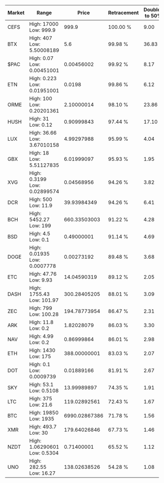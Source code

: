 | Market | Range | Price| Retracement | Doubles to 50% |
| --- | --- | --- | --- | --- |
| CEFS | High: 17000<br />Low: 999.9 | 999.9 | 100.00 % | 9.00 |
| BTX | High: 407<br />Low: 5.50008189 | 5.6 | 99.98 % | 36.83 |
| $PAC | High: 0.07<br />Low: 0.00451001 | 0.00456002 | 99.92 % | 8.17 |
| ETN | High: 0.223<br />Low: 0.01951001 | 0.0198 | 99.86 % | 6.12 |
| ORME | High: 100<br />Low: 0.20201361 | 2.10000014 | 98.10 % | 23.86 |
| HUSH | High: 31<br />Low: 0.12 | 0.90999843 | 97.44 % | 17.10 |
| LUX | High: 36.66<br />Low: 3.67010158 | 4.99297988 | 95.99 % | 4.04 |
| GBX | High: 18<br />Low: 5.51127835 | 6.01999097 | 95.93 % | 1.95 |
| XVG | High: 0.3199<br />Low: 0.02899574 | 0.04568956 | 94.26 % | 3.82 |
| DCR | High: 500<br />Low: 11.9 | 39.93984349 | 94.26 % | 6.41 |
| BCH | High: 5452.27<br />Low: 199 | 660.33503003 | 91.22 % | 4.28 |
| BSD | High: 4.5<br />Low: 0.1 | 0.49000001 | 91.14 % | 4.69 |
| DOGE | High: 0.01935<br />Low: 0.0007778 | 0.00273192 | 89.48 % | 3.68 |
| ETC | High: 47.76<br />Low: 9.93 | 14.04590319 | 89.12 % | 2.05 |
| DASH | High: 1755.43<br />Low: 101.97 | 300.28405205 | 88.01 % | 3.09 |
| ZEC | High: 799<br />Low: 100.28 | 194.78773954 | 86.47 % | 2.31 |
| ARK | High: 11.8<br />Low: 0.2 | 1.82028079 | 86.03 % | 3.30 |
| NAV | High: 4.99<br />Low: 0.2 | 0.86999864 | 86.01 % | 2.98 |
| ETH | High: 1430<br />Low: 175 | 388.00000001 | 83.03 % | 2.07 |
| DOT | High: 0.1<br />Low: 0.0009739 | 0.01889166 | 81.91 % | 2.67 |
| SKY | High: 53.1<br />Low: 0.5108 | 13.99989897 | 74.35 % | 1.91 |
| LTC | High: 375<br />Low: 21.6 | 119.02892561 | 72.43 % | 1.67 |
| BTC | High: 19850<br />Low: 1935 | 6990.02867386 | 71.78 % | 1.56 |
| XMR | High: 493.7<br />Low: 30 | 179.64026846 | 67.73 % | 1.46 |
| NZDT | High: 1.06290601<br />Low: 0.5304 | 0.71400001 | 65.52 % | 1.12 |
| UNO | High: 282.55<br />Low: 16.27 | 138.02638526 | 54.28 % | 1.08 |

